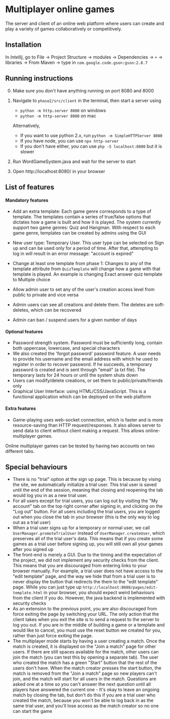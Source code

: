 # Multiplayer online games
The server and client of an online web platform where users can create and play
a variety of games collaboratively or competitively.

## Installation
In _Intellij_, go to File -> Project Structure -> modules -> Dependencies -> `+`
-> libraries -> From Maven -> type in `com.google.code.gson:gson:2.8.7`

## Running instructions
0. Make sure you don't have anything running on port 8080 and 8000
1. Navigate to `phase2/src/client` in the terminal, then start a server using
	- `python -m http.server 8080` on windows
	- `python -m http-server 8080` on mac

	Alternatively,
	- If you want to use python 2.x, run `python -m SimpleHTTPServer 8080`
	- If you have node, you can use `npx http-server`
	- If you don't have either, you can use `php -S localhost:8080` but it is slower

2. Run WordGameSystem.java and wait for the server to start
3. Open http://localhost:8080/ in your browser

## List of features
#### Mandatory features
- Add an extra template: Each game genre corresponds to a type of template. The templates contain a series of true/false
options that dictates how a game is built and how it is played. The system currently support two game genres:
Quiz and Hangman. With respect to each game genre, templates can be created by admins using the GUI

- New user type: Temporary User. This user type can be selected on Sign up and can be used only for a period of time. After
that, attempting to log in will result in an error message: "account is expired"

- Change at least one template from phase 1: Changes to any of the template attribute from `QuizTemplate` will change how
a game with that template is played. An example is changing Exact answer quiz template to Multiple choice
- Allow admin user to set any of the user's creation access level from public to private and vice versa
- Admin users can see all creations and delete them. The deletes are soft-deletes, which can be recovered
- Admin can ban / suspend users for a given number of days

#### Optional features
- Password strength system. Password must be sufficiently long, contain both uppercase, lowercase, and special characters
- We also created the 'forgot password' password feature. A user needs to provide his username and the email address with
which he used to register in order to recover password. If he succeeds, a temporary password is created and is sent through
"email" (a txt file). The temporary lasts for 24 hours or until the system shuts down
- Users can modify/delete creations, or set them to public/private/friends only
- Graphical User Interface: using HTML/CSS/JavaScript. This is a functional application which can be deployed on the
web platform

#### Extra features
- Game-playing uses web-socket connection, which is faster and is more resource-saving than HTTP request/responses. It
also allows server to send data to client without client making a request. This allows online-multiplayer games.

Online multiplayer games can be tested by having two accounts on two different tabs.

## Special behaviours
- There is no "trial" option at the sign up page. This is because by vising the
site, we automatically initialize a trial user. This trial user is saved until
the end of the session, meaning that closing and reopening the tab would log you
in as a new trial user.
- For all users except for trial users, you can log out by visiting the "My
account" tab on the top right corner after signing in, and clicking on the "Log
out" button. For all users including the trial users, you are logged out when
you close the tab in your browser (this is the only way to log out as a trial
user)
- When a trial user signs up for a temporary or normal user, we call
`UserManager.promoteTrialUser` instead of `UserManager.createUser`, which
preserves all of the trial user's data. This means that if you create some games
as a trial user before signing up, you will still own all your games after you
signed up
- The front-end is merely a GUI. Due to the timing and the expectation of the
project, we did not implement any security checks from the client. This means
that you are discouraged from entering links to your browser manually. For
example, a trial user does not have access to the "edit template" page, and the
way we hide that from a trial user is to never display the button that redirects
the them to the "edit template" page. While you can just type up
`http://localhost:8080/pages/edit-template.html` in your browser, you should
expect weird behaviours from the client if you do. However, the java backend is
implemented with security checks
- As an extension to the previous point, you are also discouraged from force
exiting the page by switching your URL. The only action that the client takes
when you exit the site is to send a request to the server to log you out. If you
are in the middle of building a game or a template and would like to cancel, you
must use the reset button we created for you, rather than just force exiting the
page.
- The multiplayer mode starts by having a user creating a match. Once the match
is created, it is displayed on the "Join a match" page for other users. If there
are still spaces available for the match, other users can join the match (you
can test this by opening a separate tab). The user who created the match has a
green "Start" button that the rest of the users don't have. When the match
creator presses the start button, the match is removed from the "Join a match"
page so new players can't join, and the match will start for all users in the
match. Questions are asked one at a time so you can't answer the next question
until all players have answered the current one - It's okay to leave an ongoing
match by closing the tab, but don't do this if you are a trial user who created
the match, because you won't be able to log back in as the same trial user, and
you'll lose access as the match creator so no one can start the game
